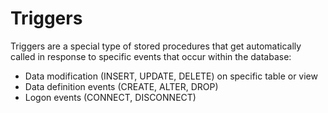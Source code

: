 # Triggers

Triggers are a special type of stored procedures that get automatically called in response to specific events that occur within the database:

- Data modification (INSERT, UPDATE, DELETE) on specific table or view
- Data definition events (CREATE, ALTER, DROP)
- Logon events (CONNECT, DISCONNECT)
